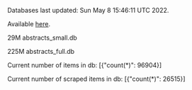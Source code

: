 Databases last updated: Sun May  8 15:46:11 UTC 2022. 

Available [here](https://github.com/cbeauhilton/ash-db/releases).


29M	abstracts_small.db

225M	abstracts_full.db

Current number of items in db:
[{"count(*)": 96904}]

Current number of scraped items in db:
[{"count(*)": 26515}]
